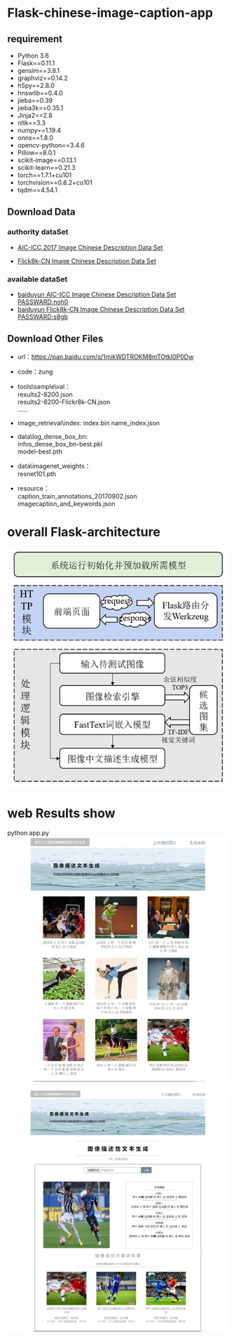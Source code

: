 # Flask-chinese-image-caption-app

## requirement
*  Python 3.6  
*  Flask==0.11.1  
*  gensim==3.8.1  
*  graphviz==0.14.2  
*  h5py==2.8.0  
*  hnswlib==0.4.0  
*  jieba==0.39  
*  jieba3k==0.35.1  
*  Jinja2==2.8  
*  nltk==3.3  
*  numpy==1.19.4  
*  onnx==1.8.0  
*  opencv-python==3.4.6  
*  Pillow==8.0.1  
*  scikit-image==0.13.1  
*  scikit-learn==0.21.3  
*  torch==1.7.1+cu101  
*  torchvision==0.8.2+cu101  
*  tqdm==4.54.1  

## Download Data

### authority dataSet
*  [AIC-ICC 2017 Image Chinese Description Data Set](https://challenger.ai/?lan=zh)

*  [Flick8k-CN Image Chinese Description Data Set](http://lixirong.net/datasets/flickr8kcn)

### available dataSet

*  [baiduyun AIC-ICC Image Chinese Description Data Set PASSWARD:noh0](https://pan.baidu.com/s/1T2gVLgo8Q5qGeFfKLEsBYw)   
*  [baiduyun Flick8k-CN Image Chinese Description Data Set PASSWARD:s8gb](https://pan.baidu.com/s/1T2gVLgo8Q5qGeFfKLEsBYw) 


## Download Other Files

*  url：https://pan.baidu.com/s/1mikWDTROKM8mTOtkI0P0Dw 
*  code：zung 
*  tools\sample\val：  
results2-8200.json  
results2-8200-Flickr8k-CN.json  
......  


*  image_retrieval\index:
index.bin
name_index.json


*  data\log_dense_box_bn:  
infos_dense_box_bn-best.pkl  
model-best.pth  


*  data\imagenet_weights：  
resnet101.pth  


*  resource：  
caption_train_annotations_20170902.json  
imagecaption_and_keywords.json  

# overall Flask-architecture

![Flask-architecture](https://github.com/cxingstar/Flask-chinese-image-caption-app/blob/master/Flask-architecture.png)

# web Results show
python app.py  
![web-results](https://github.com/cxingstar/Flask-chinese-image-caption-app/blob/master/web-results.png)

![web-results2](https://github.com/cxingstar/Flask-chinese-image-caption-app/blob/master/web-results2.png)
